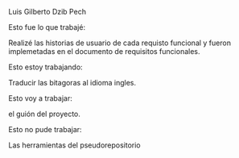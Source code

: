 Luis Gilberto Dzib Pech

Esto fue lo que trabajé:

Realizé las historias de usuario de cada requisto funcional y fueron implemetadas en el documento de requisitos funcionales. 

Esto estoy trabajando:

Traducir las bitagoras al idioma ingles.

Esto voy a trabajar:

el guión del proyecto.

Esto no pude trabajar:

Las herramientas del pseudorepositorio

